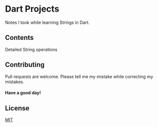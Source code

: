 # Dart Projects

Notes I took while learning Strings in Dart.

## Contents

Detailed String operations

## Contributing

Pull requests are welcome. Please tell me my mistake while correcting my mistakes.

#### Have a good day!

## License

[MIT](https://choosealicense.com/licenses/mit/)
